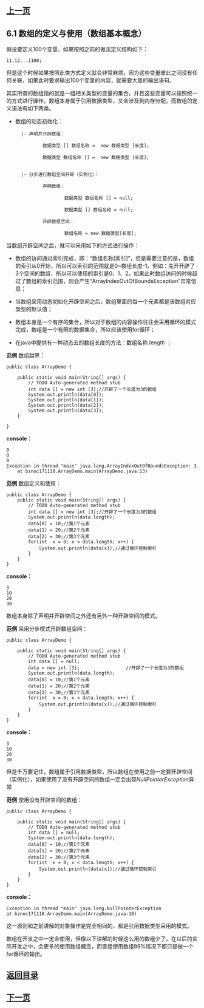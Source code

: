 ## [上一页](course8)


## 6.1 数组的定义与使用（数组基本概念）

假设要定义100个变量，如果按照之前的做法定义结构如下：
	
	i1,i2...i100;

但是这个时候如果按照此类方式定义就会非常麻烦，因为这些变量彼此之间没有任何关联，如果此时要求输出100个变量的内容，就需要大量的输出语句。

其实所谓的数组指的就是一组相关类型的变量的集合，并且这些变量可以按照统一的方式进行操作。数组本身属于引用数据类型，又会涉及到内存分配，而数组的定义语法有如下两类。

- 数组的动态初始化：
	
		|- 声明并开辟数组：

				数据类型 [] 数组名称 =  new 数据类型 [长度];
				
				数据类型 数组名称 [] =  new 数据类型 [长度];

 		
		|- 分步进行数组空间开辟（实例化）：
				
				声明数组：    

						数据类型 数组名称 [] = null;
		
						数据类型 [] 数组名称 = null;

				开辟数组空间：

						数组名称 = new 数据类型[长度];


当数组开辟空间之后，就可以采用如下的方式进行操作：

- 数组的访问通过索引完成，即：“数组名称[索引]”，但是需要注意的是，数组的索引从0开始，所以可以索引的范围就是0~数组长度-1，例如：先开开辟了3个空间的数组，所以可以使用的索引是0、1、2，如果此时数组访问的时候超过了数组的索引范围，则会产生“ArrayIndexOutOfBoundsException”异常信息；

- 当数组采用动态初始化开辟空间之后，数组里面的每一个元素都是该数组对应类型的默认值；

- 数组本身是一个有序的集合，所以对于数组的内容操作往往会采用循环的模式完成，数组是一个有限的数据集合，所以应该使用for循环；

- 在java中提供有一种动态去的数组长度的方法：数组名称.length ；

**范例** 数组越界：


	public class ArrayDemo {
	
		public static void main(String[] args) {
			// TODO Auto-generated method stub
			int data [] = new int [3];//开辟了一个长度为3的数组
			System.out.println(data[0]);
			System.out.println(data[1]);
			System.out.println(data[2]);
			System.out.println(data[3]);
		}
	
	}

**console：** 

	0
	0
	0
	Exception in thread "main" java.lang.ArrayIndexOutOfBoundsException: 3
		at bznoc171118.ArrayDemo.main(ArrayDemo.java:13)


**范例** 数组定义和使用：

	public class ArrayDemo {
		public static void main(String[] args) {
			// TODO Auto-generated method stub
			int data [] = new int [3];//开辟了一个长度为3的数组
			System.out.println(data.length);
			data[0] = 10;//第1个元素
			data[1] = 20;//第2个元素
			data[2] = 30;//第3个元素
			for(int  x = 0; x < data.length; x++) {
				System.out.println(data[x]);//通过循环控制索引
			}
		}
	}

**console：** 

	3
	10
	20
	30

数组本身除了声明并开辟空间之外还有另外一种开辟空间的模式。

**范例** 采用分步模式开辟数组空间：

	public class ArrayDemo {
	
		public static void main(String[] args) {
			// TODO Auto-generated method stub
			int data [] = null;
			data = new int [3];					//开辟了一个长度为3的数组
			System.out.println(data.length);
			data[0] = 10;//第1个元素
			data[1] = 20;//第2个元素
			data[2] = 30;//第3个元素
			for(int  x = 0; x < data.length; x++) {
				System.out.println(data[x]);//通过循环控制索引
			}
		}
	}

**console：** 

	3
	10
	20
	30

但是千万要记住，数组属于引用数据类型，所以数组在使用之前一定要开辟空间（实例化），如果使用了没有开辟空间的数组一定会出现*NullPointerException*异常

**范例** 使用没有开辟空间的数组：

	public class ArrayDemo {
	
		public static void main(String[] args) {
			// TODO Auto-generated method stub
			int data [] = null;
			System.out.println(data.length);
			data[0] = 10;//第1个元素
			data[1] = 20;//第2个元素
			data[2] = 30;//第3个元素
			for(int  x = 0; x < data.length; x++) {
				System.out.println(data[x]);//通过循环控制索引
			}
		}
	}

**console：** 

	Exception in thread "main" java.lang.NullPointerException
	at bznoc171118.ArrayDemo.main(ArrayDemo.java:10)

这一原则和之前讲解的对象操作是完全相同的，都是引用数据类型采用的模式。

数组在开发之中一定会使用，但像以下讲解的时候这么用的数组少了，在以后的实际开发之中，会更多的使用数组概念，而直接使用数组99%情况下都只是做一个for循环的输出。


## [返回目录](https://wuchengcheng110120.github.io/learnJava)
## [下一页](course10)

